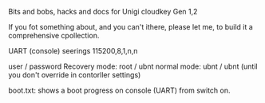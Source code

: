 Bits and bobs, hacks and docs
for Unigi cloudkey Gen 1,2

If you fot something about, and you can't ithere, please let me, to build it a comprehensive cpollection.


UART (console) seerings 115200,8,1,n,n

user / password
Recovery mode: root / ubnt
normal mode:   ubnt / ubnt       (until you don't override in contorller settings)



boot.txt:
shows a boot progress on console (UART) from switch on.
